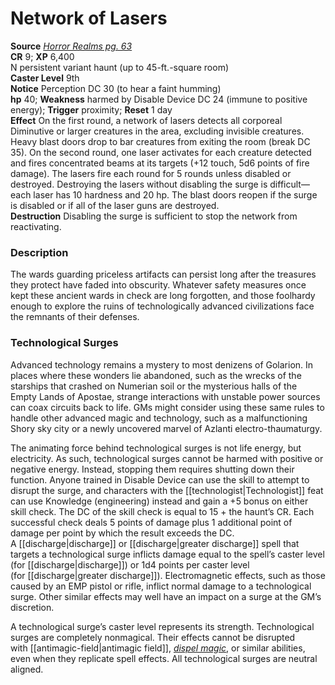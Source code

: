 # Network of Lasers

**Source** [_Horror Realms pg. 63_](http://paizo.com/products/btpy9op8?Pathfinder-Campaign-Setting-Horror-Realms)  
**CR** 9; **XP** 6,400  
N persistent variant haunt (up to 45-ft.-square room)  
**Caster Level** 9th  
**Notice** Perception DC 30 (to hear a faint humming)  
**hp** 40; **Weakness** harmed by Disable Device DC 24 (immune to positive energy); **Trigger** proximity; **Reset** 1 day  
**Effect** On the first round, a network of lasers detects all corporeal Diminutive or larger creatures in the area, excluding invisible creatures. Heavy blast doors drop to bar creatures from exiting the room (break DC 35). On the second round, one laser activates for each creature detected and fires concentrated beams at its targets (+12 touch, 5d6 points of fire damage). The lasers fire each round for 5 rounds unless disabled or destroyed. Destroying the lasers without disabling the surge is difficult—each laser has 10 hardness and 20 hp. The blast doors reopen if the surge is disabled or if all of the laser guns are destroyed.  
**Destruction** Disabling the surge is sufficient to stop the network from reactivating.  

### Description

The wards guarding priceless artifacts can persist long after the treasures they protect have faded into obscurity. Whatever safety measures once kept these ancient wards in check are long forgotten, and those foolhardy enough to explore the ruins of technologically advanced civilizations face the remnants of their defenses.

### Technological Surges

  
Advanced technology remains a mystery to most denizens of Golarion. In places where these wonders lie abandoned, such as the wrecks of the starships that crashed on Numerian soil or the mysterious halls of the Empty Lands of Apostae, strange interactions with unstable power sources can coax circuits back to life. GMs might consider using these same rules to handle other advanced magic and technology, such as a malfunctioning Shory sky city or a newly uncovered marvel of Azlanti electro-thaumaturgy.  
  
The animating force behind technological surges is not life energy, but electricity. As such, technological surges cannot be harmed with positive or negative energy. Instead, stopping them requires shutting down their function. Anyone trained in Disable Device can use the skill to attempt to disrupt the surge, and characters with the [[technologist|Technologist]] feat can use Knowledge (engineering) instead and gain a +5 bonus on either skill check. The DC of the skill check is equal to 15 + the haunt’s CR. Each successful check deals 5 points of damage plus 1 additional point of damage per point by which the result exceeds the DC. A [[discharge|discharge]] or [[discharge|greater discharge]] spell that targets a technological surge inflicts damage equal to the spell’s caster level (for [[discharge|discharge]]) or 1d4 points per caster level (for [[discharge|greater discharge]]). Electromagnetic effects, such as those caused by an EMP pistol or rifle, inflict normal damage to a technological surge. Other similar effects may well have an impact on a surge at the GM’s discretion.  
  
A technological surge’s caster level represents its strength. Technological surges are completely nonmagical. Their effects cannot be disrupted with [[antimagic-field|antimagic field]], [_dispel magic_](https://aonprd.com/SpellDisplay.aspx?ItemName=dispel%20magic), or similar abilities, even when they replicate spell effects. All technological surges are neutral aligned.
